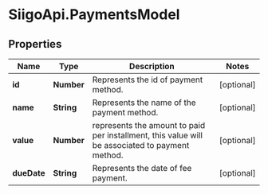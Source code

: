 # SiigoApi.PaymentsModel

## Properties

Name | Type | Description | Notes
------------ | ------------- | ------------- | -------------
**id** | **Number** | Represents the id of payment method. | [optional] 
**name** | **String** | Represents the name of the payment method. | [optional] 
**value** | **Number** | represents the amount to paid per installment,  this value will be associated to payment method. | [optional] 
**dueDate** | **String** | Represents the date of fee payment. | [optional] 


